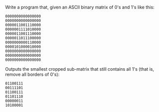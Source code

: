 <div class="md"><p>Write a program that, given an ASCII binary matrix of 0's and 1's like this:</p>
<pre><code>0000000000000000
0000000000000000
0000011001110000
0000001111010000
0000011001110000
0000011011100000
0000000000110000
0000101000010000
0000000000000000
0000000000000000
0000000000000000
</code></pre>
<p>Outputs the smallest cropped sub-matrix that still contains all 1's (that is, remove all borders of 0's):</p>
<pre><code>01100111
00111101
01100111
01101110
00000011
10100001
</code></pre>
</div>
